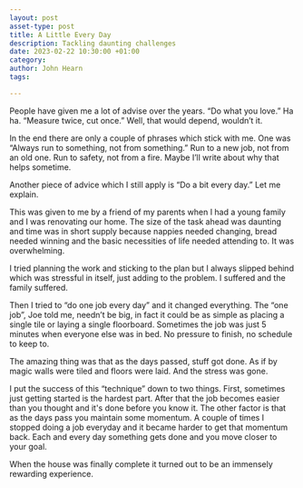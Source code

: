 ```yaml
---
layout: post
asset-type: post
title: A Little Every Day
description: Tackling daunting challenges
date: 2023-02-22 10:30:00 +01:00
category: 
author: John Hearn
tags: 

---
```


People have given me a lot of advise over the years. “Do what you love.” Ha ha. “Measure twice, cut once.” Well, that would depend, wouldn’t it. 

In the end there are only a couple of phrases which stick with me. One was “Always run to something, not from something.” Run to a new job, not from an old one. Run to safety, not from a fire. Maybe I’ll write about why that helps sometime.

Another piece of advice which I still apply is “Do a bit every day.” Let me explain.

This was given to me by a friend of my parents when I had a young family and I was renovating our home. The size of the task ahead was daunting and time was in short supply because nappies needed changing, bread needed winning and the basic necessities of life needed attending to. It was overwhelming.

I tried planning the work and sticking to the plan but I always slipped behind which was stressful in itself, just adding to the problem. I suffered and the family suffered.

Then I tried to “do one job every day” and it changed everything. The “one job”, Joe told me, needn’t be big, in fact it could be as simple as placing a single tile or laying a single floorboard. Sometimes the job was just 5 minutes when everyone else was in bed. No pressure to finish, no schedule to keep to.

The amazing thing was that as the days passed, stuff got done. As if by magic walls were tiled and floors were laid. And the stress was gone.

I put the success of this “technique” down to two things. First, sometimes just getting started is the hardest part. After that the job becomes easier than you thought and it's done before you know it. The other factor is that as the days pass you maintain some momentum. A couple of times I stopped doing a job everyday and it became harder to get that momentum back. Each and every day something gets done and you move closer to your goal.

When the house was finally complete it turned out to be an immensely rewarding experience.